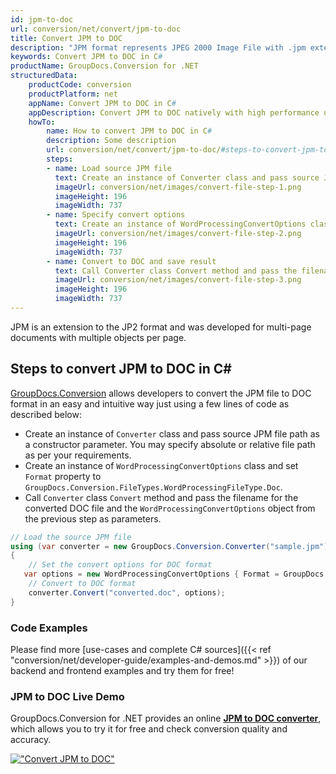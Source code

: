 ```yaml
---
id: jpm-to-doc
url: conversion/net/convert/jpm-to-doc
title: Convert JPM to DOC
description: "JPM format represents JPEG 2000 Image File with .jpm extension. Learn how to convert JPM to DOC file programmatically in C# language using GroupDocs.Conversion for .NET library."
keywords: Convert JPM to DOC in C#
productName: GroupDocs.Conversion for .NET
structuredData:
    productCode: conversion
    productPlatform: net
    appName: Convert JPM to DOC in C#
    appDescription: Convert JPM to DOC natively with high performance using C# language and server side GroupDocs.Conversion for .NET APIs, without the use of any software like Microsoft or Open Office.
    howTo:
        name: How to convert JPM to DOC in C# 
        description: Some description
        url: conversion/net/convert/jpm-to-doc/#steps-to-convert-jpm-to-doc-in-c
        steps:
        - name: Load source JPM file 
          text: Create an instance of Converter class and pass source JPM file path as a constructor parameter. You may specify absolute or relative file path as per your requirements. 
          imageUrl: conversion/net/images/convert-file-step-1.png
          imageHeight: 196
          imageWidth: 737
        - name: Specify convert options 
          text: Create an instance of WordProcessingConvertOptions class.
          imageUrl: conversion/net/images/convert-file-step-2.png
          imageHeight: 196
          imageWidth: 737
        - name: Convert to DOC and save result 
          text: Call Converter class Convert method and pass the filename for the converted HTML file and the WordProcessingConvertOptions object from the previous step as parameters.
          imageUrl: conversion/net/images/convert-file-step-3.png
          imageHeight: 196
          imageWidth: 737
---
```


JPM is an extension to the JP2 format and was developed for multi-page documents with multiple objects per page.

## Steps to convert JPM to DOC in C#

[GroupDocs.Conversion](https://products.groupdocs.com/conversion/net) allows developers to convert the JPM file to DOC format in an easy and intuitive way just using a few lines of code as described below:

* Create an instance of `Converter` class and pass source JPM file path as a constructor parameter. You may specify absolute or relative file path as per your requirements. 
* Create an instance of `WordProcessingConvertOptions` class and set `Format` property to `GroupDocs.Conversion.FileTypes.WordProcessingFileType.Doc`.
* Call `Converter` class `Convert` method and pass the filename for the converted DOC file and the `WordProcessingConvertOptions` object from the previous step as parameters.

```csharp
// Load the source JPM file
using (var converter = new GroupDocs.Conversion.Converter("sample.jpm"))
{
    // Set the convert options for DOC format
   var options = new WordProcessingConvertOptions { Format = GroupDocs.Conversion.FileTypes.WordProcessingFileType.Doc };
    // Convert to DOC format
    converter.Convert("converted.doc", options);
}
```

### Code Examples

Please find more [use-cases and complete C# sources]({{< ref "conversion/net/developer-guide/examples-and-demos.md" >}}) of our backend and frontend examples and try them for free!

### JPM to DOC Live Demo

GroupDocs.Conversion for .NET provides an online [**JPM to DOC converter**](https://products.groupdocs.app/conversion/jpm-to-doc), which allows you to try it for free and check conversion quality and accuracy.

[!["Convert JPM to DOC"](conversion/net/images/convert-to-doc/convert-jpm-to-doc.png)](https://products.groupdocs.app/conversion/jpm-to-doc)